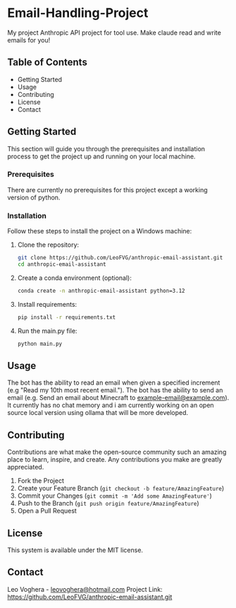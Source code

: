 # Email-Handling-Project
My project Anthropic API project for tool use. Make claude read and write emails for you!

## Table of Contents

- Getting Started
- Usage
- Contributing
- License
- Contact

## Getting Started

This section will guide you through the prerequisites and installation process to get the project up and running on your local machine.

### Prerequisites
There are currently no prerequisites for this project except a working version of python.

### Installation

Follow these steps to install the project on a Windows machine:

1. Clone the repository:
    ```bash
    git clone https://github.com/LeoFVG/anthropic-email-assistant.git
    cd anthropic-email-assistant
    ```
2. Create a conda environment (optional):
    ```bash
    conda create -n anthropic-email-assistant python=3.12
    ```
4. Install requirements:
    ```bash
    pip install -r requirements.txt
    ```

4. Run the main.py file:
    ```bash
    python main.py
    ```

## Usage
The bot has the ability to read an email when given a specified increment (e.g "Read my 10th most recent email.").
The bot has the ability to send an email (e.g. Send an email about Minecraft to example-email@example.com).
It currently has no chat memory and i am currently working on an open source local version using ollama that will be more developed.

## Contributing

Contributions are what make the open-source community such an amazing place to learn, inspire, and create. Any contributions you make are greatly appreciated.

1. Fork the Project
2. Create your Feature Branch (`git checkout -b feature/AmazingFeature`)
3. Commit your Changes (`git commit -m 'Add some AmazingFeature'`)
4. Push to the Branch (`git push origin feature/AmazingFeature`)
5. Open a Pull Request


## License
This system is available under the MIT license.

## Contact

Leo Voghera - leovoghera@hotmail.com
Project Link: https://github.com/LeoFVG/anthropic-email-assistant.git
